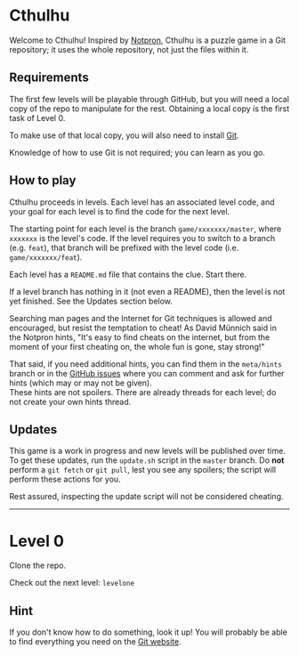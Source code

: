 Cthulhu
=======

Welcome to Cthulhu! Inspired by [Notpron][], Cthulhu is a puzzle game 
in a Git repository; it uses the whole repository, not just the files 
within it.

[Notpron]: http://notpron.org/notpron/

Requirements
------------

The first few levels will be playable through GitHub, but you will need 
a local copy of the repo to manipulate for the rest. Obtaining a local 
copy is the first task of Level 0.

To make use of that local copy, you will also need to install [Git][].

Knowledge of how to use Git is not required; you can learn as you go.

[Git]: https://git-scm.com/downloads

How to play
-----------

Cthulhu proceeds in levels. Each level has an associated level code, 
and your goal for each level is to find the code for the next level.

The starting point for each level is the branch `game/xxxxxxx/master`,
where `xxxxxxx` is the level's code. If the level requires you to switch
to a branch (e.g. `feat`), that branch will be prefixed with the level
code (i.e. `game/xxxxxxx/feat`).

Each level has a `README.md` file that contains the clue. Start there.

If a level branch has nothing in it (not even a README), then the level 
is not yet finished. See the Updates section below.

Searching man pages and the Internet for Git techniques is allowed and 
encouraged, but resist the temptation to cheat! As David Münnich said 
in the Notpron hints, "It's easy to find cheats on the internet, but 
from the moment of your first cheating on, the whole fun is gone, stay 
strong!"

That said, if you need additional hints, you can find them in the 
`meta/hints` branch or in the [GitHub issues][forum] where you can 
comment and ask for further hints (which may or may not be given).  
These hints are not spoilers. There are already threads for each level; 
do not create your own hints thread.

[forum]: https://github.com/tpenguinltg/cthulhu/issues?q=is%3Aissue+is%3Aclosed+label%3Ahint

Updates
-------

This game is a work in progress and new levels will be published over
time. To get these updates, run the `update.sh` script in the `master`
branch.  Do **not** perform a `git fetch` or `git pull`, lest you see
any spoilers; the script will perform these actions for you.

Rest assured, inspecting the update script will not be considered 
cheating.

* * *

Level 0
=======

Clone the repo.

Check out the next level: `levelone`

Hint
----

If you don't know how to do something, look it up! You will probably be 
able to find everything you need on the [Git website][gitdoc].

[gitdoc]: https://git-scm.com/doc
